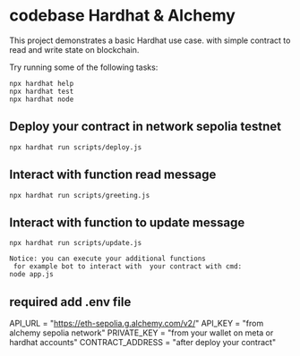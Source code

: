 # codebase Hardhat & Alchemy

This project demonstrates a basic Hardhat use case. with  simple contract to read and write state on blockchain. 

Try running some of the following tasks:

```shell
npx hardhat help
npx hardhat test
npx hardhat node
```
## Deploy your contract in network sepolia testnet
```shell
npx hardhat run scripts/deploy.js
```

## Interact with function read message
```shell
npx hardhat run scripts/greeting.js
```

## Interact with function to update message
```shell
npx hardhat run scripts/update.js
```

```
Notice: you can execute your additional functions
 for example bot to interact with  your contract with cmd:
node app.js
```

## required add .env file

API_URL = "https://eth-sepolia.g.alchemy.com/v2/<Alchemy API KEY sepolia>"
API_KEY = "from alchemy sepolia network"
PRIVATE_KEY = "from your wallet on meta or hardhat accounts"
CONTRACT_ADDRESS = "after deploy your contract"
